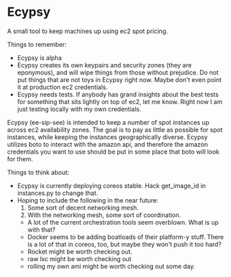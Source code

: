 Ecypsy
========
A small tool to keep machines up using ec2 spot pricing.

Things to remember:
* Ecypsy is alpha
* Ecypsy creates its own keypairs and security zones (they are eponymous), and will wipe things from those without prejudice. Do not put things that are not toys in Ecypsy right now. Maybe don't even point it at production ec2 credentials.
* Ecypsy needs tests. If anybody has grand insights about the best tests for something that sits lightly on top of ec2, let me know. Right now I am just testing locally with my own credentials.


Ecypsy (ee-sip-see) is intended to keep a number of spot instances up across ec2 availability zones.
The goal is to pay as little as possible for spot instances, while keeping the instances geographically diverse.
Ecypsy utilizes boto to interact with the amazon api, and therefore the amazon credentials you want to use should be put in some place that boto will look for them.

Things to think about:
* Ecypsy is currently deploying coreos stable. Hack get_image_id in instances.py to change that.
* Hoping to include the following in the near future:
  1. Some sort of decent networking mesh.
  2. With the networking mesh, some sort of coordination.
    * A lot of the current orchestration tools seem overblown. What is up with that?
    * Docker seems to be adding boatloads of their platform-y stuff. There is a lot of that in coreos, too, but maybe they won't push it too hard?
    * Rocket might be worth checking out.
    * raw lxc might be worth checking out
    * rolling my own ami might be worth checking out some day.
